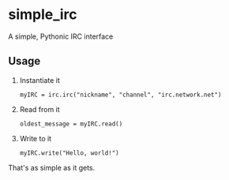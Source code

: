 simple_irc
==========

A simple, Pythonic IRC interface

Usage
---
1. Instantiate it

    ```
    myIRC = irc.irc("nickname", "channel", "irc.network.net")
    ```
    
2. Read from it

    ```
    oldest_message = myIRC.read()
    ```
    
3. Write to it

    ```
    myIRC.write("Hello, world!")
    ```
    
That's as simple as it gets.
